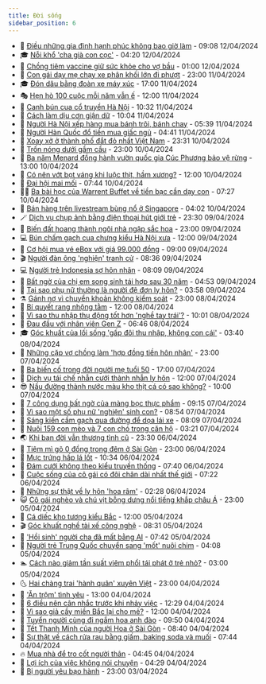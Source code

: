 ```yaml
---
title: Đời sống
sidebar_position: 6
---
```


<!-- vnexpress-doi-song:START -->
- 🚀 [Điều những gia đình hạnh phúc không bao giờ làm](https://vnexpress.net/dieu-nhung-gia-dinh-hanh-phuc-khong-bao-gio-lam-4732684.html) - 09:08 12/04/2024
- 🎓 [Nỗi khổ &#39;cha già con cọc&#39;](https://vnexpress.net/noi-kho-cha-gia-con-coc-4731514.html) - 04:20 12/04/2024
- 🚦 [Chồng tiêm vaccine giữ sức khỏe cho vợ bầu](https://vnexpress.net/chong-tiem-vaccine-giu-suc-khoe-cho-vo-bau-4733304.html) - 01:00 12/04/2024
- 🦣 [Con gái dạy mẹ chạy xe phân khối lớn đi phượt](https://vnexpress.net/con-gai-day-me-chay-xe-phan-khoi-lon-di-phuot-4732385.html) - 23:00 11/04/2024
- 🎓 [Đón dâu bằng đoàn xe máy xúc](https://vnexpress.net/don-dau-bang-doan-xe-may-xuc-4733262.html) - 17:00 11/04/2024
- 🎭 [Hẹn hò 100 cuộc mỗi năm vẫn ế](https://vnexpress.net/hen-ho-100-cuoc-moi-nam-van-e-4733046.html) - 12:00 11/04/2024
- 🦅 [Canh bún cua cổ truyền Hà Nội](https://vnexpress.net/canh-bun-cua-co-truyen-ha-noi-4733073.html) - 10:32 11/04/2024
- 🎃 [Cách làm dịu cơn giận dữ](https://vnexpress.net/cach-lam-diu-con-gian-du-4733139.html) - 10:04 11/04/2024
- 💪 [Người Hà Nội xếp hàng mua bánh trôi, bánh chay](https://vnexpress.net/nguoi-ha-noi-xep-hang-mua-banh-troi-banh-chay-4733042.html) - 05:39 11/04/2024
- 🐻 [Người Hàn Quốc đổ tiền mua giấc ngủ](https://vnexpress.net/nguoi-han-quoc-do-tien-mua-giac-ngu-4732683.html) - 04:41 11/04/2024
- 🧠 [Xoay xở ở thành phố đắt đỏ nhất Việt Nam](https://vnexpress.net/xoay-xo-o-thanh-pho-dat-do-nhat-viet-nam-4730724.html) - 23:31 10/04/2024
- 🐘 [Trốn nóng dưới gầm cầu](https://vnexpress.net/tron-nong-duoi-gam-cau-4732836.html) - 23:00 10/04/2024
- 👹 [Ba năm Menard đồng hành vườn quốc gia Cúc Phương bảo vệ rừng](https://vnexpress.net/ba-nam-menard-dong-hanh-vuon-quoc-gia-cuc-phuong-bao-ve-rung-4732351.html) - 13:00 10/04/2024
- 💂 [Có nên vớt bọt váng khi luộc thịt, hầm xương?](https://vnexpress.net/co-nen-vot-bot-vang-khi-luoc-thit-ham-xuong-4732657.html) - 12:00 10/04/2024
- 🦍 [Đại hội mai mối](https://vnexpress.net/dai-hoi-mai-moi-4732402.html) - 07:44 10/04/2024
- 🧑‍🏫 [Ba bài học của Warrent Buffet về tiền bạc cần dạy con](https://vnexpress.net/ba-bai-hoc-cua-warrent-buffet-ve-tien-bac-can-day-con-4732608.html) - 07:27 10/04/2024
- 🧰 [Bán hàng trên livestream bùng nổ ở Singapore](https://vnexpress.net/ban-hang-tren-livestream-bung-no-o-singapore-4732331.html) - 04:02 10/04/2024
- 🪄 [Dịch vụ chụp ảnh bằng điện thoại hút giới trẻ](https://vnexpress.net/dich-vu-chup-anh-bang-dien-thoai-hut-gioi-tre-4728799.html) - 23:30 09/04/2024
- 🐲 [Biến đất hoang thành ngôi nhà ngập sắc hoa](https://vnexpress.net/bien-dat-hoang-thanh-ngoi-nha-ngap-sac-hoa-4731001.html) - 23:00 09/04/2024
- 💻 [Bún chấm gạch cua chưng kiểu Hà Nội xưa](https://vnexpress.net/bun-cham-gach-cua-chung-kieu-ha-noi-xua-4732262.html) - 12:00 09/04/2024
- 🐘 [Cơ hội mua vé eBox với giá 99.000 đồng](https://vnexpress.net/co-hoi-mua-ve-ebox-voi-gia-99-000-dong-4732147.html) - 09:00 09/04/2024
- 🎬 [Người đàn ông &#39;nghiện&#39; tranh cử](https://vnexpress.net/nguoi-dan-ong-nghien-tranh-cu-4732103.html) - 08:36 09/04/2024
- 💻 [Người trẻ Indonesia sợ hôn nhân](https://vnexpress.net/nguoi-tre-indonesia-so-hon-nhan-4731862.html) - 08:09 09/04/2024
- 🧰 [Bất ngờ của chị em song sinh tái hợp sau 30 năm](https://vnexpress.net/bat-ngo-cua-chi-em-song-sinh-tai-hop-sau-30-nam-4732053.html) - 04:53 09/04/2024
- 🫣 [Tại sao phụ nữ thường là người đệ đơn ly hôn?](https://vnexpress.net/tai-sao-phu-nu-thuong-la-nguoi-de-don-ly-hon-4732130.html) - 03:58 09/04/2024
- ⚗️ [Gánh nợ vì chuyển khoản không kiểm soát](https://vnexpress.net/ganh-no-vi-chuyen-khoan-khong-kiem-soat-4730697.html) - 23:00 08/04/2024
- 🌊 [Bí quyết rang nhộng tằm](https://vnexpress.net/bi-quyet-rang-nhong-tam-4731855.html) - 12:00 08/04/2024
- 💃 [Vì sao thu nhập thụ động tốt hơn &#39;nghề tay trái&#39;?](https://vnexpress.net/vi-sao-thu-nhap-thu-dong-tot-hon-nghe-tay-trai-4731832.html) - 10:01 08/04/2024
- 🦆 [Đau đầu với nhân viên Gen Z](https://vnexpress.net/dau-dau-voi-nhan-vien-gen-z-4731674.html) - 06:46 08/04/2024
- 🎓 [Góc khuất của lối sống &#39;gấp đôi thu nhập, không con cái&#39;](https://vnexpress.net/goc-khuat-cua-loi-song-gap-doi-thu-nhap-khong-con-cai-4731425.html) - 03:40 08/04/2024
- 💪 [Những cặp vợ chồng làm &#39;hợp đồng tiền hôn nhân&#39;](https://vnexpress.net/nhung-cap-vo-chong-lam-hop-dong-tien-hon-nhan-4730546.html) - 23:00 07/04/2024
- 🤔 [Ba biến cố trong đời người mẹ tuổi 50](https://vnexpress.net/ba-bien-co-trong-doi-nguoi-me-tuoi-50-4730094.html) - 17:00 07/04/2024
- 🧰 [Dịch vụ tái chế nhẫn cưới thành nhẫn ly hôn](https://vnexpress.net/dich-vu-tai-che-nhan-cuoi-thanh-nhan-ly-hon-4731354.html) - 12:00 07/04/2024
- 😎 [Nấu đường thành nước màu kho thịt cá có sao không?](https://vnexpress.net/nau-duong-thanh-nuoc-mau-kho-thit-ca-co-sao-khong-4731460.html) - 10:00 07/04/2024
- 🌮 [7 công dụng bất ngờ của màng bọc thực phẩm](https://vnexpress.net/7-cong-dung-bat-ngo-cua-mang-boc-thuc-pham-4731359.html) - 09:15 07/04/2024
- 🧠 [Vì sao một số phụ nữ &#39;nghiện&#39; sinh con?](https://vnexpress.net/vi-sao-mot-so-phu-nu-nghien-sinh-con-4731394.html) - 08:54 07/04/2024
- 🎡 [Sáng kiến cầm gạch qua đường để dọa lái xe](https://vnexpress.net/sang-kien-cam-gach-qua-duong-de-doa-lai-xe-4731409.html) - 08:09 07/04/2024
- 🎡 [Nuôi 159 con mèo và 7 con chó trong căn hộ](https://vnexpress.net/nuoi-159-con-meo-va-7-con-cho-trong-can-ho-4731391.html) - 03:21 07/04/2024
- 🌏 [Khi bạn đời vẫn thương tình cũ](https://vnexpress.net/khi-ban-doi-van-thuong-tinh-cu-4730563.html) - 23:30 06/04/2024
- 🐻 [Tiệm mì gõ 0 đồng trong đêm ở Sài Gòn](https://vnexpress.net/tiem-mi-go-0-dong-trong-dem-o-sai-gon-4731158.html) - 23:00 06/04/2024
- 💂 [Mực trứng hấp lá lốt](https://vnexpress.net/muc-trung-hap-la-lot-4731249.html) - 10:34 06/04/2024
- 🥸 [Đám cưới không theo kiểu truyền thống](https://vnexpress.net/dam-cuoi-khong-theo-kieu-truyen-thong-4731218.html) - 07:40 06/04/2024
- 🌋 [Cuộc sống của cô gái có đôi chân dài nhất thế giới](https://vnexpress.net/cuoc-song-cua-co-gai-co-doi-chan-dai-nhat-the-gioi-4731166.html) - 07:22 06/04/2024
- 🦩 [Những sự thật về ly hôn &#39;hoa râm&#39;](https://vnexpress.net/nhung-su-that-ve-ly-hon-hoa-ram-4731099.html) - 02:28 06/04/2024
- 😺 [Cô gái nghèo và chú vịt bỗng dưng nổi tiếng khắp châu Á](https://vnexpress.net/co-gai-ngheo-va-chu-vit-bong-dung-noi-tieng-khap-chau-a-4730218.html) - 23:00 05/04/2024
- 🐻 [Cá diếc kho tương kiểu Bắc](https://vnexpress.net/ca-diec-kho-tuong-kieu-bac-4730925.html) - 12:00 05/04/2024
- 🎬 [Góc khuất nghề tài xế công nghệ](https://vnexpress.net/goc-khuat-nghe-tai-xe-cong-nghe-4730943.html) - 08:31 05/04/2024
- 🎊 [&#39;Hồi sinh&#39; người cha đã mất bằng AI](https://vnexpress.net/hoi-sinh-nguoi-cha-da-mat-bang-ai-4725234.html) - 07:42 05/04/2024
- 💄 [Người trẻ Trung Quốc chuyển sang &#39;mốt&#39; nuôi chim](https://vnexpress.net/nguoi-tre-trung-quoc-chuyen-sang-mot-nuoi-chim-4730337.html) - 04:08 05/04/2024
- 🏊 [Cách nào giảm tần suất viêm phổi tái phát ở trẻ nhỏ?](https://vnexpress.net/cach-nao-giam-tan-suat-viem-phoi-tai-phat-o-tre-nho-4730787.html) - 03:00 05/04/2024
- 🌜 [Hai chàng trai &#39;hành quân&#39; xuyên Việt](https://vnexpress.net/hai-chang-trai-hanh-quan-xuyen-viet-4730021.html) - 23:00 04/04/2024
- 🤡 [&#39;Ăn trộm&#39; tình yêu](https://vnexpress.net/an-trom-tinh-yeu-4730435.html) - 13:00 04/04/2024
- 🥰 [6 điều nên cân nhắc trước khi nhảy việc](https://vnexpress.net/6-dieu-nen-can-nhac-truoc-khi-nhay-viec-4730650.html) - 12:29 04/04/2024
- 🦍 [Vì sao giả cầy miền Bắc lại cho mẻ?](https://vnexpress.net/vi-sao-gia-cay-mien-bac-lai-cho-me-4730553.html) - 12:00 04/04/2024
- 🫣 [Tuyển người cùng đi ngắm hoa anh đào](https://vnexpress.net/tuyen-nguoi-cung-di-ngam-hoa-anh-dao-4730636.html) - 09:50 04/04/2024
- 🚦 [Tết Thanh Minh của người Hoa ở Sài Gòn](https://vnexpress.net/tet-thanh-minh-cua-nguoi-hoa-o-sai-gon-4730259.html) - 08:40 04/04/2024
- 🐘 [Sự thật về cách rửa rau bằng giấm, baking soda và muối](https://vnexpress.net/su-that-ve-cach-rua-rau-bang-giam-baking-soda-va-muoi-4729750.html) - 07:44 04/04/2024
- 🔥 [Mua nhà để tro cốt người thân](https://vnexpress.net/mua-nha-de-tro-cot-nguoi-than-4730327.html) - 04:45 04/04/2024
- 🎃 [Lợi ích của việc không nói chuyện](https://vnexpress.net/loi-ich-cua-viec-khong-noi-chuyen-4730421.html) - 04:29 04/04/2024
- 🥳 [Bị người yêu bạo hành](https://vnexpress.net/bi-nguoi-yeu-bao-hanh-4729606.html) - 23:00 03/04/2024<!-- vnexpress-doi-song:END -->
